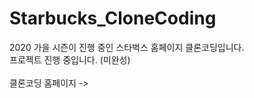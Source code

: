 # Starbucks_CloneCoding
2020 가을 시즌이 진행 중인 스타벅스 홈페이지 클론코딩입니다.  
프로젝트 진행 중입니다. (미완성)  
<br>
클론코딩 홈페이지 ->
